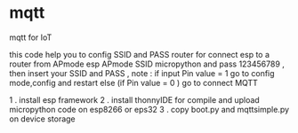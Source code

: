 # mqtt
mqtt for IoT



this code help you to config SSID and PASS router for connect esp to a router from APmode esp
APmode SSID micropython  and pass 123456789 , then insert your SSID and PASS ,
note : if input Pin value = 1  go to config mode,config and restart
else (if Pin value = 0 )  go to connect MQTT 

1 . install esp framework 
2 . install thonnyIDE for compile and upload micropython code on esp8266 or eps32
3 . copy boot.py and mqttsimple.py on device storage
